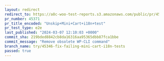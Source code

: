 ```yaml
---
layout: redirect
redirect_to: https://a8c-woo-test-reports.s3.amazonaws.com/public/pr/45371/e2e/index.html
pr_number: 45371
pr_title_encoded: "Unskip+Mini+Cart+i18n+test"
pr_test_type: e2e
last_published: "2024-03-07 12:10:03 +0000"
commit_sha: 219bded8842cb8da16316aa95365dbb87fca1bbe
commit_message: "Remove obsolete WP-CLI command"
branch_name: try/45346-fix-failing-mini-cart-i18n-tests
passed: true
---
```

